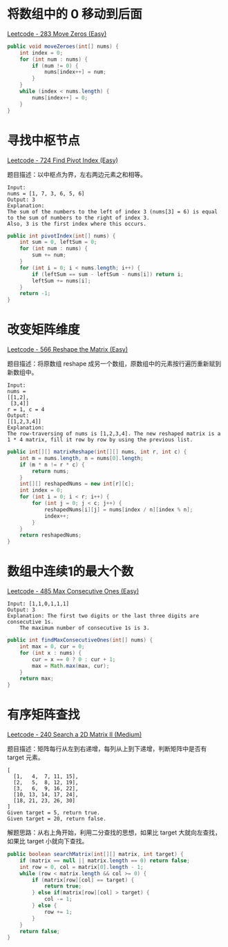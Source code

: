 
# 将数组中的 0 移动到后面

[Leetcode - 283 Move Zeros (Easy)](https://leetcode.com/problems/move-zeroes/)

```java
public void moveZeroes(int[] nums) {
    int index = 0;
    for (int num : nums) {
        if (num != 0) {
            nums[index++] = num;
        }
    }
    while (index < nums.length) {
        nums[index++] = 0;
    }
}
```

# 寻找中枢节点

[Leetcode - 724 Find Pivot Index (Easy)](https://leetcode.com/problems/find-pivot-index/)

题目描述：以中枢点为界，左右两边元素之和相等。

```
Input: 
nums = [1, 7, 3, 6, 5, 6]
Output: 3
Explanation: 
The sum of the numbers to the left of index 3 (nums[3] = 6) is equal to the sum of numbers to the right of index 3.
Also, 3 is the first index where this occurs.
```

```java
public int pivotIndex(int[] nums) {
    int sum = 0, leftSum = 0;
    for (int num : nums) {
        sum += num;
    }
    for (int i = 0; i < nums.length; i++) {
        if (leftSum == sum - leftSum - nums[i]) return i;
        leftSum += nums[i];
    }
    return -1;
}
```

# 改变矩阵维度

[Leetcode - 566 Reshape the Matrix (Easy)](https://leetcode.com/problems/reshape-the-matrix/)

题目描述：将原数组 reshape 成另一个数组，原数组中的元素按行遍历重新赋到新数组中。

```
Input: 
nums = 
[[1,2],
 [3,4]]
r = 1, c = 4
Output: 
[[1,2,3,4]]
Explanation:
The row-traversing of nums is [1,2,3,4]. The new reshaped matrix is a 1 * 4 matrix, fill it row by row by using the previous list.
```

```java
public int[][] matrixReshape(int[][] nums, int r, int c) {
    int m = nums.length, n = nums[0].length;
    if (m * n != r * c) {
        return nums;
    }
    int[][] reshapedNums = new int[r][c];
    int index = 0;
    for (int i = 0; i < r; i++) {
        for (int j = 0; j < c; j++) {
            reshapedNums[i][j] = nums[index / n][index % n];
            index++;
        }
    }
    return reshapedNums;
}
```

# 数组中连续1的最大个数

[Leetcode - 485 Max Consecutive Ones (Easy)](https://leetcode.com/problems/max-consecutive-ones/)

```
Input: [1,1,0,1,1,1]
Output: 3
Explanation: The first two digits or the last three digits are consecutive 1s.
    The maximum number of consecutive 1s is 3.
```

```java
public int findMaxConsecutiveOnes(int[] nums) {
    int max = 0, cur = 0;
    for (int x : nums) {
        cur = x == 0 ? 0 : cur + 1;
        max = Math.max(max, cur);
    }
    return max;
}
```

# 有序矩阵查找

[Leetcode - 240 Search a 2D Matrix II (Medium)](https://leetcode.com/problems/search-a-2d-matrix-ii/)

题目描述：矩阵每行从左到右递增，每列从上到下递增，判断矩阵中是否有 target 元素。

```
[
  [1,   4,  7, 11, 15],
  [2,   5,  8, 12, 19],
  [3,   6,  9, 16, 22],
  [10, 13, 14, 17, 24],
  [18, 21, 23, 26, 30]
]
Given target = 5, return true.
Given target = 20, return false.
```

解题思路：从右上角开始，利用二分查找的思想，如果比 target 大就向左查找，如果比 target 小就向下查找。

```java
public boolean searchMatrix(int[][] matrix, int target) {
    if (matrix == null || matrix.length == 0) return false;
    int row = 0, col = matrix[0].length - 1;
    while (row < matrix.length && col >= 0) {
        if (matrix[row][col] == target) {
            return true;
        } else if(matrix[row][col] > target) {
            col -= 1;
        } else {
            row += 1;
        }
    }
    return false;
}
```